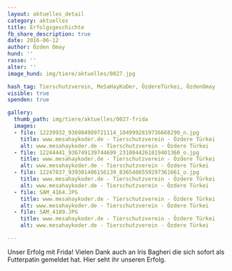 ```yaml
---
layout: aktuelles_detail
category: aktuelles
title: Erfolgsgeschichte
fb_share_description: true
date: 2016-06-12
author: Özden Omay
hund: ''
rasse: ''
alter: ''
image_hund: img/tiere/aktuelles/0027.jpg

hash_tag: Tierschutzverein, MeSaHayKoDer, ÖzdereTürkei, ÖzdenOmay
visible: true
spenden: true

gallery:
  thumb_path: img/tiere/aktuelles/0027-frida
  images:
  - file: 12239932_936984989721114_1049992819736668290_n.jpg
    title: www.mesahaykoder.de - Tierschutzverein - Özdere Türkei
    alt: www.mesahaykoder.de - Tierschutzverein - Özdere Türkei
  - file: 12244441_936749139744699_2310044261819401360_o.jpg
    title: www.mesahaykoder.de - Tierschutzverein - Özdere Türkei
    alt: www.mesahaykoder.de - Tierschutzverein - Özdere Türkei
  - file: 12247837_939301406156139_8365408559297361661_o.jpg
    title: www.mesahaykoder.de - Tierschutzverein - Özdere Türkei
    alt: www.mesahaykoder.de - Tierschutzverein - Özdere Türkei
  - file: SAM_4164.JPG
    title: www.mesahaykoder.de - Tierschutzverein - Özdere Türkei
    alt: www.mesahaykoder.de - Tierschutzverein - Özdere Türkei
  - file: SAM_4189.JPG
    title: www.mesahaykoder.de - Tierschutzverein - Özdere Türkei
    alt: www.mesahaykoder.de - Tierschutzverein - Özdere Türkei

---
```


Unser Erfolg mit Frida!  Vielen Dank auch an Iris Bagheri die sich sofort als Futterpatin gemeldet hat.
Hier seht ihr unseren Erfolg.
